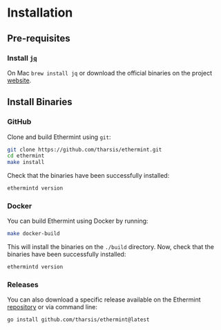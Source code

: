 <!--
order: 1
-->

# Installation

## Pre-requisites

### Install [`jq`](https://stedolan.github.io/jq)

On Mac `brew install jq` or download the official binaries on the project [website](https://stedolan.github.io/jq/download/).

## Install Binaries

### GitHub

Clone and build Ethermint using `git`:

```bash
git clone https://github.com/tharsis/ethermint.git
cd ethermint
make install
```

Check that the binaries have been successfully installed:

```bash
ethermintd version
```

### Docker

You can build Ethermint using Docker by running:

```bash
make docker-build
```

This will install the binaries on the `./build` directory. Now, check that the binaries have been
successfully installed:

```bash
ethermintd version
```

### Releases

You can also download a specific release available on the Ethermint [repository](https://github.com/tharsis/ethermint/releases) or via command line:

```bash
go install github.com/tharsis/ethermint@latest
```
